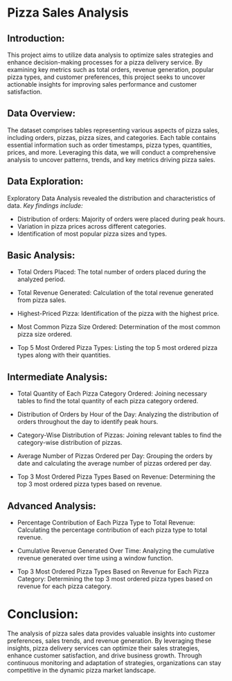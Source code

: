 # Pizza Sales Analysis

## Introduction:

This project aims to utilize data analysis to optimize sales strategies and enhance decision-making processes for a pizza delivery service. By examining key metrics such as total orders, revenue generation, popular pizza types, and customer preferences, this project seeks to uncover actionable insights for improving sales performance and customer satisfaction.

## Data Overview:

The dataset comprises tables representing various aspects of pizza sales, including orders, pizzas, pizza sizes, and categories. Each table contains essential information such as order timestamps, pizza types, quantities, prices, and more. Leveraging this data, we will conduct a comprehensive analysis to uncover patterns, trends, and key metrics driving pizza sales.

## Data Exploration:

Exploratory Data Analysis revealed the distribution and characteristics of data. 
*Key findings include:*
- Distribution of orders: Majority of orders were placed during peak hours.
- Variation in pizza prices across different categories.
- Identification of most popular pizza sizes and types.

## Basic Analysis:
 - Total Orders Placed:
The total number of orders placed during the analyzed period.

- Total Revenue Generated:
Calculation of the total revenue generated from pizza sales.

- Highest-Priced Pizza:
Identification of the pizza with the highest price.

- Most Common Pizza Size Ordered:
Determination of the most common pizza size ordered.

- Top 5 Most Ordered Pizza Types:
Listing the top 5 most ordered pizza types along with their quantities.

## Intermediate Analysis:

- Total Quantity of Each Pizza Category Ordered:
Joining necessary tables to find the total quantity of each pizza category ordered.

- Distribution of Orders by Hour of the Day:
Analyzing the distribution of orders throughout the day to identify peak hours.

- Category-Wise Distribution of Pizzas:
Joining relevant tables to find the category-wise distribution of pizzas.

- Average Number of Pizzas Ordered per Day:
Grouping the orders by date and calculating the average number of pizzas ordered per day.

- Top 3 Most Ordered Pizza Types Based on Revenue:
Determining the top 3 most ordered pizza types based on revenue.

## Advanced Analysis:
- Percentage Contribution of Each Pizza Type to Total Revenue:
Calculating the percentage contribution of each pizza type to total revenue.

- Cumulative Revenue Generated Over Time:
Analyzing the cumulative revenue generated over time using a window function.

- Top 3 Most Ordered Pizza Types Based on Revenue for Each Pizza Category:
Determining the top 3 most ordered pizza types based on revenue for each pizza category.

# Conclusion:

The analysis of pizza sales data provides valuable insights into customer preferences, sales trends, and revenue generation. By leveraging these insights, pizza delivery services can optimize their sales strategies, enhance customer satisfaction, and drive business growth. Through continuous monitoring and adaptation of strategies, organizations can stay competitive in the dynamic pizza market landscape.
